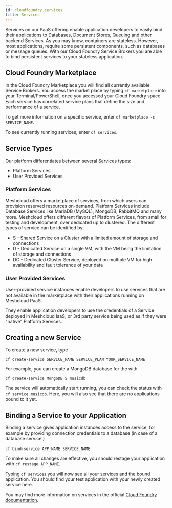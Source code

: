```yaml
---
id: cloudfoundry.services
title: Services
---
```


Services on our PaaS offering enable application developers to easily bind their applications to Databases, Document Stores, Queuing and other backend Services. As you may know, containers are stateless. However, most applications, require some persistent components, such as databases or message queues. With our Cloud Foundry Service Brokers you are able to bind persistent services to your stateless application.

## Cloud Foundry Marketplace

In the Cloud Foundry Marketplace you will find all currently available Service Brokers. You access the market place by typing `cf marketplace` into your Terminal/PowerShell, once you accessed your Cloud Foundry space. Each service has correlated service plans that define the size and performance of a service.

To get more information on a specific service, enter `cf marketplace -s SERVICE_NAME`.

To see currently running services, enter `cf services`.

## Service Types

Our platform differentiates between several Services types:

* Platform Services
* User Provided Services

### Platform Services

Meshcloud offers a marketplace of services, from which users can provision reserved resources on-demand. Platform Services include Database Services like MariaDB \(MySQL\), MongoDB, RabbitMQ and many more. Meshcloud offers different flavors of Platform Services, from small for testing and development, over dedicated up to clustered. The different types of service can be identified by:

* S - Shared Service on a Cluster with a limited amount of storage and connections
* D - Dedicated Service on a single VM, with the VM being the limitation of storage and connections
* DC - Dedicated Cluster Service, deployed on multiple VM for high availability and fault tolerance of your data

### User Provided Services

User-provided service instances enable developers to use services that are not available in the marketplace with their applications running on Meshcloud PaaS.

They enable application developers to use the credentials of a Service deployed in Meshcloud IaaS, or 3rd party service being used as if they were "native" Platform Services.

## Creating a new Service

To create a new service, type 
```bash
cf create-service SERVICE_NAME SERVICE_PLAN YOUR_SERVICE_NAME
```

For example, you can create a MongoDB database for the with 
```bash
cf create-service MongoDB S musicdb
```

The service will automatically start running, you can check the status with `cf service musicdb`. Here, you will also see that there are no applications bound to it yet.

## Binding a Service to your Application

Binding a service gives application instances access to the service, for example by providing connection credentials to a database (in case of a database service.)

`cf bind-service APP_NAME SERVICE_NAME`.

To make sure all changes are effective, you should restage your application with `cf restage APP_NAME`.

Typing `cf services` you will now see all your services and the bound application. You should find your test application with your newly created service here.

You may find more information on services in the official [Cloud Foundry documentation](https://docs.cloudfoundry.org/devguide/services/managing-services.html#bind).
